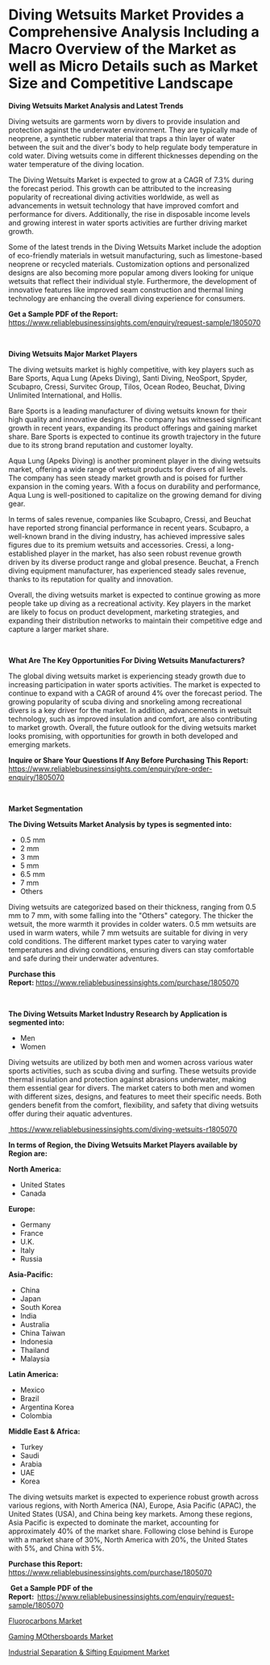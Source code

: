 <p><h1>Diving Wetsuits Market Provides a Comprehensive Analysis Including a Macro Overview of the Market as well as Micro Details such as Market Size and Competitive Landscape</h1></p><p><strong>Diving Wetsuits Market Analysis and Latest Trends</strong></p>
<p><p>Diving wetsuits are garments worn by divers to provide insulation and protection against the underwater environment. They are typically made of neoprene, a synthetic rubber material that traps a thin layer of water between the suit and the diver's body to help regulate body temperature in cold water. Diving wetsuits come in different thicknesses depending on the water temperature of the diving location.</p><p>The Diving Wetsuits Market is expected to grow at a CAGR of 7.3% during the forecast period. This growth can be attributed to the increasing popularity of recreational diving activities worldwide, as well as advancements in wetsuit technology that have improved comfort and performance for divers. Additionally, the rise in disposable income levels and growing interest in water sports activities are further driving market growth.</p><p>Some of the latest trends in the Diving Wetsuits Market include the adoption of eco-friendly materials in wetsuit manufacturing, such as limestone-based neoprene or recycled materials. Customization options and personalized designs are also becoming more popular among divers looking for unique wetsuits that reflect their individual style. Furthermore, the development of innovative features like improved seam construction and thermal lining technology are enhancing the overall diving experience for consumers.</p></p>
<p><strong>Get a Sample PDF of the Report:&nbsp;</strong> <a href="https://www.reliablebusinessinsights.com/enquiry/request-sample/1805070">https://www.reliablebusinessinsights.com/enquiry/request-sample/1805070</a></p>
<p>&nbsp;</p>
<p><strong>Diving Wetsuits Major Market Players</strong></p>
<p><p>The diving wetsuits market is highly competitive, with key players such as Bare Sports, Aqua Lung (Apeks Diving), Santi Diving, NeoSport, Spyder, Scubapro, Cressi, Survitec Group, Tilos, Ocean Rodeo, Beuchat, Diving Unlimited International, and Hollis.</p><p>Bare Sports is a leading manufacturer of diving wetsuits known for their high quality and innovative designs. The company has witnessed significant growth in recent years, expanding its product offerings and gaining market share. Bare Sports is expected to continue its growth trajectory in the future due to its strong brand reputation and customer loyalty.</p><p>Aqua Lung (Apeks Diving) is another prominent player in the diving wetsuits market, offering a wide range of wetsuit products for divers of all levels. The company has seen steady market growth and is poised for further expansion in the coming years. With a focus on durability and performance, Aqua Lung is well-positioned to capitalize on the growing demand for diving gear.</p><p>In terms of sales revenue, companies like Scubapro, Cressi, and Beuchat have reported strong financial performance in recent years. Scubapro, a well-known brand in the diving industry, has achieved impressive sales figures due to its premium wetsuits and accessories. Cressi, a long-established player in the market, has also seen robust revenue growth driven by its diverse product range and global presence. Beuchat, a French diving equipment manufacturer, has experienced steady sales revenue, thanks to its reputation for quality and innovation.</p><p>Overall, the diving wetsuits market is expected to continue growing as more people take up diving as a recreational activity. Key players in the market are likely to focus on product development, marketing strategies, and expanding their distribution networks to maintain their competitive edge and capture a larger market share.</p></p>
<p>&nbsp;</p>
<p><strong>What Are The Key Opportunities For Diving Wetsuits Manufacturers?</strong></p>
<p><p>The global diving wetsuits market is experiencing steady growth due to increasing participation in water sports activities. The market is expected to continue to expand with a CAGR of around 4% over the forecast period. The growing popularity of scuba diving and snorkeling among recreational divers is a key driver for the market. In addition, advancements in wetsuit technology, such as improved insulation and comfort, are also contributing to market growth. Overall, the future outlook for the diving wetsuits market looks promising, with opportunities for growth in both developed and emerging markets.</p></p>
<p><strong>Inquire or Share Your Questions If Any Before Purchasing This Report:</strong> <a href="https://www.reliablebusinessinsights.com/enquiry/pre-order-enquiry/1805070">https://www.reliablebusinessinsights.com/enquiry/pre-order-enquiry/1805070</a></p>
<p>&nbsp;</p>
<p><strong>Market Segmentation</strong></p>
<p><strong>The Diving Wetsuits Market Analysis by types is segmented into:</strong></p>
<p><ul><li>0.5 mm</li><li>2 mm</li><li>3 mm</li><li>5 mm</li><li>6.5 mm</li><li>7 mm</li><li>Others</li></ul></p>
<p><p>Diving wetsuits are categorized based on their thickness, ranging from 0.5 mm to 7 mm, with some falling into the "Others" category. The thicker the wetsuit, the more warmth it provides in colder waters. 0.5 mm wetsuits are used in warm waters, while 7 mm wetsuits are suitable for diving in very cold conditions. The different market types cater to varying water temperatures and diving conditions, ensuring divers can stay comfortable and safe during their underwater adventures.</p></p>
<p><strong>Purchase this Report:&nbsp;</strong><a href="https://www.reliablebusinessinsights.com/purchase/1805070">https://www.reliablebusinessinsights.com/purchase/1805070</a></p>
<p>&nbsp;</p>
<p><strong>The Diving Wetsuits Market Industry Research by Application is segmented into:</strong></p>
<p><ul><li>Men</li><li>Women</li></ul></p>
<p><p>Diving wetsuits are utilized by both men and women across various water sports activities, such as scuba diving and surfing. These wetsuits provide thermal insulation and protection against abrasions underwater, making them essential gear for divers. The market caters to both men and women with different sizes, designs, and features to meet their specific needs. Both genders benefit from the comfort, flexibility, and safety that diving wetsuits offer during their aquatic adventures.</p></p>
<p><a href="https://www.reliablebusinessinsights.com/diving-wetsuits-r1805070">&nbsp;https://www.reliablebusinessinsights.com/diving-wetsuits-r1805070</a></p>
<p><strong>In terms of Region, the Diving Wetsuits Market Players available by Region are:</strong></p>
<p>
    <p> <strong> North America: </strong>
        <ul>
            <li>United States</li>
            <li>Canada</li>
        </ul>
        </p> 
    <p> <strong> Europe: </strong>
        <ul>
            <li>Germany</li>
            <li>France</li>
            <li>U.K.</li>
            <li>Italy</li>
            <li>Russia</li>
        </ul>
        </p> 
    <p> <strong> Asia-Pacific: </strong>
        <ul>
            <li>China</li>
            <li>Japan</li>
            <li>South Korea</li>
            <li>India</li>
            <li>Australia</li>
            <li>China Taiwan</li>
            <li>Indonesia</li>
            <li>Thailand</li>
            <li>Malaysia</li>
        </ul>
        </p> 
    <p> <strong> Latin America: </strong>
        <ul>
            <li>Mexico</li>
            <li>Brazil</li>
            <li>Argentina Korea</li>
            <li>Colombia</li>
        </ul>
        </p> 
    <p> <strong> Middle East & Africa: </strong>
        <ul>
            <li>Turkey</li>
            <li>Saudi</li>
            <li>Arabia</li>
            <li>UAE</li>
            <li>Korea</li>
        </ul>
    </p>
    </p>
<p><p>The diving wetsuits market is expected to experience robust growth across various regions, with North America (NA), Europe, Asia Pacific (APAC), the United States (USA), and China being key markets. Among these regions, Asia Pacific is expected to dominate the market, accounting for approximately 40% of the market share. Following close behind is Europe with a market share of 30%, North America with 20%, the United States with 5%, and China with 5%.</p></p>
<p><strong>Purchase this Report: </strong><a href="https://www.reliablebusinessinsights.com/purchase/1805070">https://www.reliablebusinessinsights.com/purchase/1805070</a></p>
<p>&nbsp;<strong>Get a Sample PDF of the Report:&nbsp;&nbsp;</strong><a href="https://www.reliablebusinessinsights.com/enquiry/request-sample/1805070">https://www.reliablebusinessinsights.com/enquiry/request-sample/1805070</a></p>
<p><strong></strong></p>
<p><p><a href="https://medium.com/@madw10245644/fluorocarbons-market-a-global-and-regional-analysis-focus-on-region-country-level-analysis-and-bc1d9539670b">Fluorocarbons Market</a></p><p><a href="https://github.com/nicoletavirag/Market-Research-Report-List-4/blob/main/gaming-mothersboards-market.md">Gaming MOthersboards Market</a></p><p><a href="https://github.com/janetchuadff364/Market-Research-Report-List-1/blob/main/industrial-separation-sifting-equipment-market.md">Industrial Separation & Sifting Equipment Market</a></p></p>